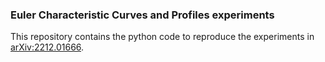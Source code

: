 ### Euler Characteristic Curves and Profiles experiments

This repository contains the python code to reproduce the experiments in [arXiv:2212.01666](https://arxiv.org/abs/2212.01666).
